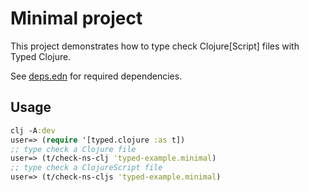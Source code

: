 # Minimal project

This project demonstrates how to type check Clojure[Script] files with Typed Clojure.

See [deps.edn](deps.edn) for required dependencies.

## Usage

```clojure
clj -A:dev
user=> (require '[typed.clojure :as t])
;; type check a Clojure file
user=> (t/check-ns-clj 'typed-example.minimal)
;; type check a ClojureScript file
user=> (t/check-ns-cljs 'typed-example.minimal)
```

